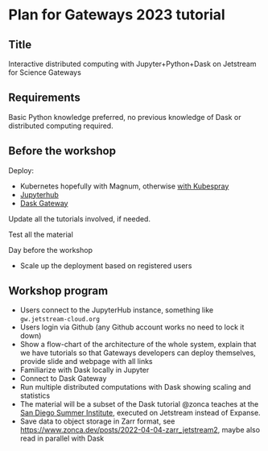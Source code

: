 # Plan for Gateways 2023 tutorial

## Title

Interactive distributed computing with Jupyter+Python+Dask on Jetstream for Science Gateways

## Requirements

Basic Python knowledge preferred, no previous knowledge of Dask or distributed computing required.

## Before the workshop

Deploy:
* Kubernetes hopefully with Magnum, otherwise [with Kubespray](https://github.com/jetstream-cloud/js2docs/pull/46)
* [Jupyterhub](https://www.zonca.dev/posts/2022-03-31-jetstream2_jupyterhub)
* [Dask Gateway](https://www.zonca.dev/posts/2022-04-04-dask-gateway-jupyterhub)

Update all the tutorials involved, if needed.

Test all the material

Day before the workshop
* Scale up the deployment based on registered users

## Workshop program

* Users connect to the JupyterHub instance, something like `gw.jetstream-cloud.org`
* Users login via Github (any Github account works no need to lock it down)
* Show a flow-chart of the architecture of the whole system, explain that we have tutorials so that Gateways developers can deploy themselves, provide slide and webpage with all links
* Familiarize with Dask locally in Jupyter
* Connect to Dask Gateway
* Run multiple distributed computations with Dask showing scaling and statistics
* The material will be a subset of the Dask tutorial @zonca teaches at the [San Diego Summer Institute](https://github.com/sdsc/sdsc-summer-institute-2021/tree/main/2.1a_Python_for_HPC), executed on Jetstream instead of Expanse.
* Save data to object storage in Zarr format, see <https://www.zonca.dev/posts/2022-04-04-zarr_jetstream2>, maybe also read in parallel with Dask
